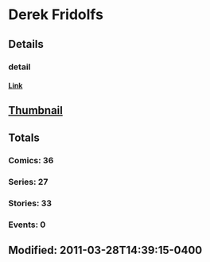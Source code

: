 # Derek  Fridolfs 
## Details
### detail
#### [Link](http://marvel.com/comics/creators/689/derek_fridolfs?utm_campaign=apiRef&utm_source=225578a89fc76f3d20fbffda5d17a88d)
## [Thumbnail](http://i.annihil.us/u/prod/marvel/i/mg/b/40/image_not_available.jpg)
## Totals
### Comics: 36
### Series: 27
### Stories: 33
### Events: 0
## Modified: 2011-03-28T14:39:15-0400
